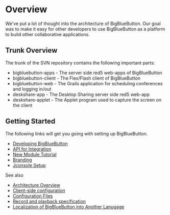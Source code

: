 # Overview #
We've put a lot of thought into the architecture of BigBlueButton.  Our goal was to make it easy for other developers to use BigBlueButton as a platform to build other collaborative applications.


## Trunk Overview ##

The trunk of the SVN repository contains the following important parts:

  * bigbluebutton-apps - The server side red5 web-apps of BigBlueButton
  * bigbluebutton-client - The Flex/Flash client of BigBlueButton
  * bigbluebutton-web - The Grails application for scheduling conferences and logging in/out
  * deskshare-app - The Desktop Sharing server side red5 web-app
  * deskshare-applet - The Applet program used to capture the screen on the client

## Getting Started ##

The following links will get you going with setting up BigBlueButton.

  * [Developing BigBlueButton](Developing.md)
  * [API for Integration](API.md)
  * [New Module Tutorial](SampleModule.md)
  * [Branding](Branding.md)
  * [Jconsole Setup](SettingUpBigBlueButtonWithJconsole.md)

See also
  * [Architecture Overview](ArchitectureOverview.md)
  * [Client-side configuration](ClientConfiguration.md)
  * [Configuration Files](ConfigurationFiles.md)
  * [Record and playback specification](Recording.md)
  * [Localization of BigBlueButton into Another Lanugage](Localization.md)